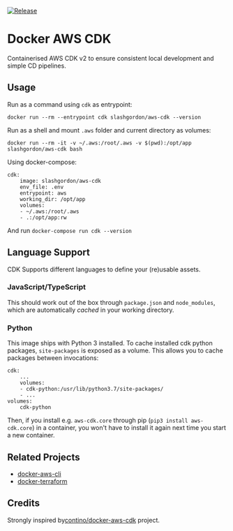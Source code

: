 [![Release](https://github.com/SlashGordon/docker-aws-cdk-v2/actions/workflows/release.yaml/badge.svg)](https://github.com/SlashGordon/docker-aws-cdk-v2/actions/workflows/release.yaml)

# Docker AWS CDK
Containerised AWS CDK v2 to ensure consistent local development and simple CD pipelines.

## Usage
Run as a command using `cdk` as entrypoint:

    docker run --rm --entrypoint cdk slashgordon/aws-cdk --version

Run as a shell and mount `.aws` folder and current directory as volumes:

    docker run --rm -it -v ~/.aws:/root/.aws -v $(pwd):/opt/app slashgordon/aws-cdk bash

Using docker-compose:

    cdk:
        image: slashgordon/aws-cdk
        env_file: .env
        entrypoint: aws
        working_dir: /opt/app
        volumes:
        - ~/.aws:/root/.aws
        - .:/opt/app:rw

And run `docker-compose run cdk --version`

## Language Support

CDK Supports different languages to define your (re)usable assets.

### JavaScript/TypeScript

This should work out of the box through `package.json` and `node_modules`, which
are automatically _cached_ in your working directory.

### Python

This image ships with Python 3 installed. To cache installed cdk python packages,
`site-packages` is exposed as a volume. This allows you to cache packages between
invocations:

    cdk:
        ...
        volumes:
        - cdk-python:/usr/lib/python3.7/site-packages/
        - ...
    volumes:
        cdk-python

Then, if you install e.g. `aws-cdk.core` through pip (`pip3 install aws-cdk.core`)
in a container, you won't have to install it again next time you start a new
container.


## Related Projects

- [docker-aws-cli](https://github.com/slashgordon/docker-aws-cli)
- [docker-terraform](https://github.com/slashgordon/docker-terraform)

## Credits

Strongly inspired by[contino/docker-aws-cdk](https://github.com/contino/docker-aws-cdk) project.
